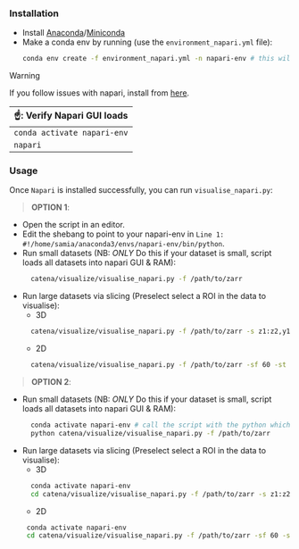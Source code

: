 ### Installation

- Install [Anaconda](https://docs.anaconda.com/free/anaconda/install/index.html)/[Miniconda](https://docs.anaconda.com/free/miniconda/miniconda-install/)
- Make a conda env by running (use the `environment_napari.yml` file):
  ```bash
  conda env create -f environment_napari.yml -n napari-env # this will install the particular napari version as mentioned in the yml
  ```

> [!WARNING]  
> If you follow issues with napari, install from [here](https://napari.org/stable/tutorials/fundamentals/installation).

| ☝️: Verify Napari GUI loads              |
|:---------------------------|
| `conda activate napari-env` |
| `napari` |


### Usage

Once `Napari` is installed successfully, you can run `visualise_napari.py`:

> **OPTION 1**:
- Open the script in an editor.
- Edit the shebang to point to your napari-env in `Line 1: #!/home/samia/anaconda3/envs/napari-env/bin/python`.
- Run small datasets (NB: *ONLY* Do this if your dataset is small, script loads all datasets into napari GUI & RAM):
  ```bash
    catena/visualize/visualise_napari.py -f /path/to/zarr 
  ```
- Run large datasets via slicing (Preselect select a ROI in the data to visualise):
  - 3D
  ```bash
    catena/visualize/visualise_napari.py -f /path/to/zarr -s z1:z2,y1:y2,x1:x2 #3D
  ```
  - 2D
  ```bash
    catena/visualize/visualise_napari.py -f /path/to/zarr -sf 60 -st 150 #2D slices 60 to 150 across all datasets
  ```
> **OPTION 2**:
- Run small datasets (NB: *ONLY* Do this if your dataset is small, script loads all datasets into napari GUI & RAM):
  ```bash
    conda activate napari-env # call the script with the python which has napari
    python catena/visualize/visualise_napari.py -f /path/to/zarr 
  ```
- Run large datasets via slicing (Preselect select a ROI in the data to visualise):
  - 3D
  ```bash
    conda activate napari-env
    cd catena/visualize/visualise_napari.py -f /path/to/zarr -s z1:z2,y1:y2,x1:x2 #3D
  ```
  - 2D
  ```bash
   conda activate napari-env
   cd catena/visualize/visualise_napari.py -f /path/to/zarr -sf 60 -st 150 #2D slices 60 to 150 across all datasets
  ```
